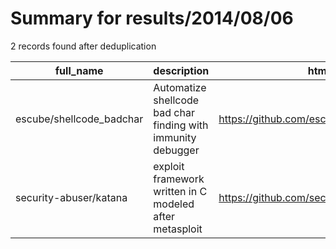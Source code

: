
# Summary for results/2014/08/06
    
2 records found after deduplication

| full_name | description | html_url | matched_list | matched_count | pushed_at | size | stargazers_count | language | forks_count |
|--------------------------|--------------------------------------------------------------|---------------------------------------------|----------------|-----------------|---------------------------|--------|--------------------|------------|---------------|
| escube/shellcode_badchar | Automatize shellcode bad char finding with immunity debugger | https://github.com/escube/shellcode_badchar | ['shellcode'] | 1 | 2014-08-06 13:01:17+00:00 | 144 | 1 | Python | 0 |
| security-abuser/katana | exploit framework written in C modeled after metasploit | https://github.com/security-abuser/katana | ['exploit'] | 1 | 2014-08-06 14:05:36+00:00 | 132 | 0 | C | 0 |
